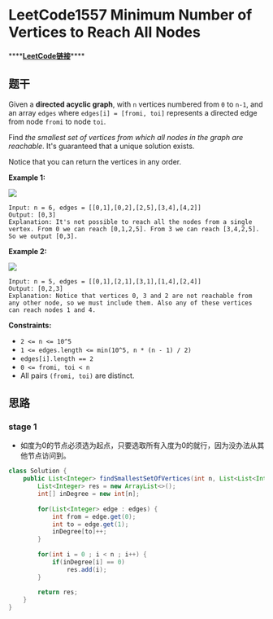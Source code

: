 # LeetCode1557 Minimum Number of Vertices to Reach All Nodes

\*\*\*\*[**LeetCode链接**](https://leetcode.com/problems/minimum-number-of-vertices-to-reach-all-nodes/)\*\*\*\*

## 题干

Given a **directed acyclic graph**, with `n` vertices numbered from `0` to `n-1`, and an array `edges` where `edges[i] = [fromi, toi]` represents a directed edge from node `fromi` to node `toi`.

Find _the smallest set of vertices from which all nodes in the graph are reachable_. It's guaranteed that a unique solution exists.

Notice that you can return the vertices in any order.

**Example 1:**

![](https://assets.leetcode.com/uploads/2020/07/07/untitled22.png)

```text
Input: n = 6, edges = [[0,1],[0,2],[2,5],[3,4],[4,2]]
Output: [0,3]
Explanation: It's not possible to reach all the nodes from a single vertex. From 0 we can reach [0,1,2,5]. From 3 we can reach [3,4,2,5]. So we output [0,3].
```

**Example 2:**

![](https://assets.leetcode.com/uploads/2020/07/07/untitled.png)

```text
Input: n = 5, edges = [[0,1],[2,1],[3,1],[1,4],[2,4]]
Output: [0,2,3]
Explanation: Notice that vertices 0, 3 and 2 are not reachable from any other node, so we must include them. Also any of these vertices can reach nodes 1 and 4.
```

**Constraints:**

* `2 <= n <= 10^5`
* `1 <= edges.length <= min(10^5, n * (n - 1) / 2)`
* `edges[i].length == 2`
* `0 <= fromi, toi < n`
* All pairs `(fromi, toi)` are distinct.

## 思路

### stage 1

* 如度为0的节点必须选为起点，只要选取所有入度为0的就行，因为没办法从其他节点访问到。

```java
class Solution {
    public List<Integer> findSmallestSetOfVertices(int n, List<List<Integer>> edges) {
        List<Integer> res = new ArrayList<>();
        int[] inDegree = new int[n];
        
        for(List<Integer> edge : edges) {
            int from = edge.get(0);
            int to = edge.get(1);
            inDegree[to]++;
        }
        
        for(int i = 0 ; i < n ; i++) {
            if(inDegree[i] == 0)
                res.add(i);
        }
        
        return res;
    }
}
```








